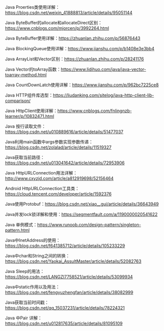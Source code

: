 Java Proerties类使用详解：https://blog.csdn.net/weixin_41888813/article/details/95051144

Java ByteBuffer的allocate和allocateDirect区别：https://www.cnblogs.com/mjorcen/p/3992264.html

Java ByteBuffer使用详解：https://zhuanlan.zhihu.com/p/56876443

Java BlockingQueue使用详解：https://www.jianshu.com/p/b1408e3e3bb4

Java ArrayList和Vector区别：https://zhuanlan.zhihu.com/p/28241176

Java Vector的toArray函数：https://www.lidihuo.com/java/java-vector-toarray-method.html

Java CountDownLatch使用详解：https://www.jianshu.com/p/962bc7225ce8

Java HTTP组件库选型：https://liudanking.com/sitelog/java-http-client-lib-comparison/

Java HttpClient使用详解：https://www.cnblogs.com/fnlingnzb-learner/p/10832471.html

Java 按行读取文件：https://blog.csdn.net/u010889616/article/details/51477037

Java利用main函数中args参数实现参数传递：https://blog.csdn.net/zolalad/article/details/11519327

Java获取当前路径：https://blog.csdn.net/u013041642/article/details/72953906

Java HttpURLConnection用法详解：http://www.cxyzjd.com/article/a812919698/52156464

Android HttpURLConnection工具类：https://cloud.tencent.com/developer/article/1592376

Java使用Protobuf：https://blog.csdn.net/xiao__gui/article/details/36643949

Java并发lock锁详解和使用：https://segmentfault.com/a/1190000020541622

Java 单例模式：https://www.runoob.com/design-pattern/singleton-pattern.html

Java中InetAddress的使用：https://blog.csdn.net/f641385712/article/details/105233229

Java中char和String之间的转换：https://blog.csdn.net/Yaokai_AssultMaster/article/details/52082763

Java Sleep的用法：https://blog.csdn.net/LANGZI7758521/article/details/53099934

Java中static作用以及用法：https://blog.csdn.net/fengyuzhengfan/article/details/38082999

Java获取当前时间戳：https://blog.csdn.net/qq_15037231/article/details/78224321

Java 中Pair 详解：https://blog.csdn.net/u012817635/article/details/81095109

